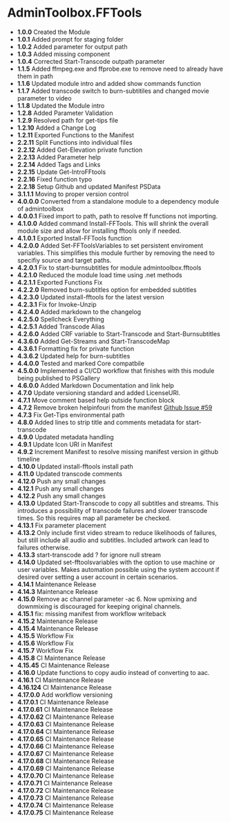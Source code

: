 # **AdminToolbox.FFTools**

* **1.0.0** Created the Module
* **1.0.1** Added prompt for staging folder
* **1.0.2** Added parameter for output path
* **1.0.3** Added missing component
* **1.0.4** Corrected Start-Transcode outpath parameter
* **1.1.5** Added ffmpeg.exe and ffprobe.exe to remove need to already have them in path
* **1.1.6** Updated module intro and added show commands function
* **1.1.7** Added transcode switch to burn-subtitiles and changed movie parameter to video
* **1.1.8** Updated the Module intro
* **1.2.8** Added Parameter Validation
* **1.2.9** Resolved path for get-tips file
* **1.2.10** Added a Change Log
* **1.2.11** Exported Functions to the Manifest
* **2.2.11** Split Functions into individual files
* **2.2.12** Added Get-Elevation private function
* **2.2.13** Added Parameter help
* **2.2.14** Added Tags and Links
* **2.2.15** Update Get-IntroFFtools
* **2.2.16** Fixed function typo
* **2.2.18** Setup Github and updated Manifest PSData
* **3.1.1.1** Moving to proper version control
* **4.0.0.0** Converted from a standalone module to a dependency module of admintoolbox
* **4.0.0.1** Fixed import to path, path to resolve ff functions not importing.
* **4.1.0.0** Added command Install-FFTools. This will shrink the overall module size and allow for installing fftools only if needed.
* **4.1.0.1** Exported Install-FFTools function
* **4.2.0.0** Added Set-FFToolsVariables to set persistent enviroment variables. This simplifies this module further by removing the need to specifiy source and target paths.
* **4.2.0.1** Fix to start-burnsubtitles for module admintoolbox.fftools
* **4.2.1.0** Reduced the module load time using .net methods
* **4.2.1.1** Exported Functions Fix
* **4.2.2.0** Removed burn-subtitles option for embedded subtitles
* **4.2.3.0** Updated install-fftools for the latest version
* **4.2.3.1** Fix for Invoke-Unzip
* **4.2.4.0** Added markdown to the changelog
* **4.2.5.0** Spellcheck Everything
* **4.2.5.1** Added Transcode Alias
* **4.2.6.0** Added CRF variable to Start-Transcode and Start-Burnsubtitles
* **4.3.6.0** Added Get-Streams and Start-TranscodeMap
* **4.3.6.1** Formatting fix for private function
* **4.3.6.2** Updated help for burn-subtitles
* **4.4.0.0** Tested and marked Core compatbile
* **4.5.0.0** Implemented a CI/CD workflow that finishes with this module being published to PSGallery
* **4.6.0.0** Added Markdown Documentation and link help
* **4.7.0** Update versioning standard and added LicenseURI.
* **4.7.1** Move comment based help outside function block
* **4.7.2** Remove broken helpinfouri from the manifest [Github Issue #59](https://github.com/TheTaylorLee/AdminToolbox/issues/59)
* **4.7.3** Fix Get-Tips environmental path
* **4.8.0** Added lines to strip title and comments metadata for start-transcode
* **4.9.0** Updated metadata handling
* **4.9.1** Update Icon URI in Manifest
* **4.9.2** Increment Manifest to resolve missing manifest version in github timeline
* **4.10.0** Updated install-fftools install path
* **4.11.0** Updated transcode comments
* **4.12.0** Push any small changes
* **4.12.1** Push any small changes
* **4.12.2** Push any small changes
* **4.13.0** Updated Start-Transcode to copy all subtitles and streams. This introduces a possibility of transcode failures and slower transcode times. So this requires map all parameter be checked.
* **4.13.1** Fix parameter placement
* **4.13.2** Only include first video stream to reduce likelihoods of failures, but still include all audio and subtitles. Included artwork can lead to failures otherwise.
* **4.13.3** start-transcode add ? for ignore null stream
* **4.14.0** Updated set-fftoolsvariables with the option to use machine or user variables. Makes automation possible using the system account if desired over setting a user account in certain scenarios.
* **4.14.1** Maintenance Release
* **4.14.3** Maintenance Release
* **4.15.0** Remove ac channel parameter -ac 6. Now upmixing and downmixing is discouraged for keeping original channels.
* **4.15.1** fix: missing manifest from workflow writeback
* **4.15.2** Maintenance Release
* **4.15.4** Maintenance Release
* **4.15.5** Workflow Fix
* **4.15.6** Workflow Fix
* **4.15.7** Workflow Fix
* **4.15.8** CI Maintenance Release
* **4.15.45** CI Maintenance Release
* **4.16.0** Update functions to copy audio instead of converting to aac.
* **4.16.1** CI Maintenance Release
* **4.16.124** CI Maintenance Release
* **4.17.0.0** Add workflow versioning
* **4.17.0.1** CI Maintenance Release
* **4.17.0.61** CI Maintenance Release
* **4.17.0.62** CI Maintenance Release
* **4.17.0.63** CI Maintenance Release
* **4.17.0.64** CI Maintenance Release
* **4.17.0.65** CI Maintenance Release
* **4.17.0.66** CI Maintenance Release
* **4.17.0.67** CI Maintenance Release
* **4.17.0.68** CI Maintenance Release
* **4.17.0.69** CI Maintenance Release
* **4.17.0.70** CI Maintenance Release
* **4.17.0.71** CI Maintenance Release
* **4.17.0.72** CI Maintenance Release
* **4.17.0.73** CI Maintenance Release
* **4.17.0.74** CI Maintenance Release
* **4.17.0.75** CI Maintenance Release